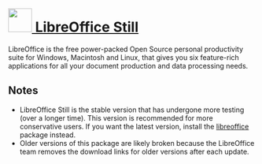 # [<img src="https://cdn.jsdelivr.net/gh/chocolatey/chocolatey-coreteampackages@edba4a5849ff756e767cba86641bea97ff5721fe/icons/libreoffice.svg" width="48" height="48"/> LibreOffice Still](https://chocolatey.org/packages/libreoffice-still)


LibreOffice is the free power-packed Open Source personal productivity suite for Windows, Macintosh and Linux, that gives you six feature-rich applications for all your document production and data processing needs.

## Notes

- LibreOffice Still is the stable version that has undergone more testing (over a longer time). This version is recommended for more conservative users. If you want the latest version, install the [libreoffice](/packages/libreoffice-fresh) package instead.
- Older versions of this package are likely broken because the LibreOffice team removes the download links for older versions after each update.
